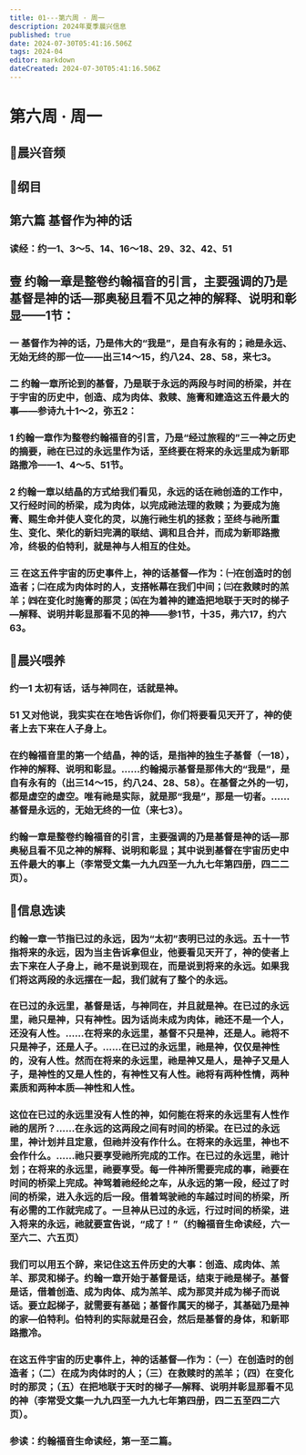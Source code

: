 ```yaml
---
title: 01---第六周 · 周一
description: 2024年夏季晨兴信息
published: true
date: 2024-07-30T05:41:16.506Z
tags: 2024-04
editor: markdown
dateCreated: 2024-07-30T05:41:16.506Z
---
```


# 第六周 · 周一
## 🎵晨兴音频

## 📖纲目

## 第六篇    基督作为神的话

### 读经：约一1、3～5、14、16～18、29、32、42、51

## 壹    约翰一章是整卷约翰福音的引言，主要强调的乃是基督是神的话—那奥秘且看不见之神的解释、说明和彰显——1节：

### 一    基督作为神的话，乃是伟大的“我是”，是自有永有的；祂是永远、无始无终的那一位——出三14～15，约八24、28、58，来七3。

### 二    约翰一章所论到的基督，乃是联于永远的两段与时间的桥梁，并在于宇宙的历史中，创造、成为肉体、救赎、施膏和建造这五件最大的事——参诗九十1～2，弥五2：

### 1    约翰一章作为整卷约翰福音的引言，乃是“经过旅程的”三一神之历史的摘要，祂在已过的永远里作为话，至终要在将来的永远里成为新耶路撒冷——1、4～5、51节。

### 2    约翰一章以结晶的方式给我们看见，永远的话在祂创造的工作中，又行经时间的桥梁，成为肉体，以完成祂法理的救赎；为要成为施膏、赐生命并使人变化的灵，以施行祂生机的拯救；至终与祂所重生、变化、荣化的新妇完满的联结、调和且合并，而成为新耶路撒冷，终极的伯特利，就是神与人相互的住处。

### 三    在这五件宇宙的历史事件上，神的话基督—作为：㈠在创造时的创造者；㈡在成为肉体时的人，支搭帐幕在我们中间；㈢在救赎时的羔羊；㈣在变化时施膏的那灵；㈤在为着神的建造把地联于天时的梯子—解释、说明并彰显那看不见的神——参1节，十35，弗六17，约六63。

## 📖晨兴喂养

### 约一1    太初有话，话与神同在，话就是神。

### 51    又对他说，我实实在在地告诉你们，你们将要看见天开了，神的使者上去下来在人子身上。

### 在约翰福音里的第一个结晶，神的话，是指神的独生子基督（一18），作神的解释、说明和彰显。……约翰揭示基督是那伟大的“我是”，是自有永有的（出三14～15，约八24、28、58）。在基督之外的一切，都是虚空的虚空。唯有祂是实际，就是那“我是”，那是一切者。……基督是永远的，无始无终的一位（来七3）。

### 约翰一章是整卷约翰福音的引言，主要强调的乃是基督是神的话—那奥秘且看不见之神的解释、说明和彰显；其中说到基督在宇宙历史中五件最大的事上（李常受文集一九九四至一九九七年第四册，四二二页）。

## 📖信息选读

### 约翰一章一节指已过的永远，因为“太初”表明已过的永远。五十一节指将来的永远，因为当主告诉拿但业，他要看见天开了，神的使者上去下来在人子身上，祂不是说到现在，而是说到将来的永远。如果我们将这两段的永远摆在一起，我们就有了整个的永远。

### 在已过的永远里，基督是话，与神同在，并且就是神。在已过的永远里，祂只是神，只有神性。因为话尚未成为肉体，祂还不是一个人，还没有人性。……在将来的永远里，基督不只是神，还是人。祂将不只是神子，还是人子。……在已过的永远里，祂是神，仅仅是神性的，没有人性。然而在将来的永远里，祂是神又是人，是神子又是人子，是神性的又是人性的，有神性又有人性。祂将有两种性情，两种素质和两种本质—神性和人性。

### 这位在已过的永远里没有人性的神，如何能在将来的永远里有人性作祂的居所？……在永远的这两段之间有时间的桥梁。在已过的永远里，神计划并且定意，但祂并没有作什么。在将来的永远里，神也不会作什么。……祂只要享受祂所完成的工作。在已过的永远里，祂计划；在将来的永远里，祂要享受。每一件神所需要完成的事，祂要在时间的桥梁上完成。神驾着祂经纶之车，从永远的第一段，经过了时间的桥梁，进入永远的后一段。借着驾驶祂的车越过时间的桥梁，所有必需的工作就完成了。一旦神从已过的永远，行过时间的桥梁，进入将来的永远，祂就要宣告说，“成了！”（约翰福音生命读经，六一至六二、六五页）

### 我们可以用五个辞，来记住这五件历史的大事：创造、成肉体、羔羊、那灵和梯子。约翰一章开始于基督是话，结束于祂是梯子。基督是话，借着创造、成为肉体、成为羔羊、成为那灵并成为梯子而说话。要立起梯子，就需要有基础；基督作属天的梯子，其基础乃是神的家—伯特利。伯特利的实际就是召会，然后是基督的身体，和新耶路撒冷。

### 在这五件宇宙的历史事件上，神的话基督—作为：（一）在创造时的创造者；（二）在成为肉体时的人；（三）在救赎时的羔羊；（四）在变化时的那灵；（五）在把地联于天时的梯子—解释、说明并彰显那看不见的神（李常受文集一九九四至一九九七年第四册，四二五至四二六页）。

### 参读：约翰福音生命读经，第一至二篇。
<!-- Google tag (gtag.js) -->
<script async src="https://www.googletagmanager.com/gtag/js?id=G-1P8709Z16T"></script>
<script>
  window.dataLayer = window.dataLayer || [];
  function gtag(){dataLayer.push(arguments);}
  gtag('js', new Date());

  gtag('config', 'G-1P8709Z16T');
</script>
